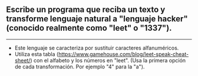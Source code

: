 ## Escribe un programa que reciba un texto y transforme lenguaje natural a "lenguaje hacker" (conocido realmente como "leet" o "1337"). 
---
* Este lenguaje se caracteriza por sustituir caracteres alfanuméricos.
* Utiliza esta tabla (https://www.gamehouse.com/blog/leet-speak-cheat-sheet/) con el alfabeto y los números en "leet".
(Usa la primera opción de cada transformación. Por ejemplo "4" para la "a").
